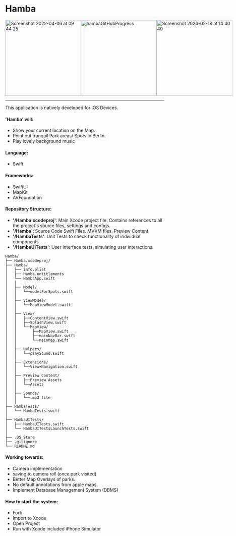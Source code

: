 # Hamba

<div style="display: flex;">
  <img width="240,5" alt="Screenshot 2022-04-06 at 09 44 25" src="https://user-images.githubusercontent.com/43207309/161922518-e9301690-4d47-4364-a4de-fd4aec1b1528.png">
  <img width="240,5" alt="hambaGitHubProgress" src="https://github.com/AustralianMint/Hamba/assets/43207309/50f54d4e-8900-4d23-b5b3-51d2e1de2bec">
  <img width="240,5" alt="Screenshot 2024-02-18 at 14 40 40" src="https://github.com/AustralianMint/Hamba/assets/43207309/6e48c2aa-265b-449f-8687-e3a4b901fb4d">
</div>

--- 


This application is natively developed for iOS Devices.

#### **'Hamba' will**:
- Show your current location on the Map.
- Point out tranquil Park areas/ Spots in Berlin.
- Play lovely background music

#### **Language**: 
- Swift

#### **Frameworks**: 
- SwiftUI 
- MapKit 
- AVFoundation

#### **Repository Structure**:

- **'/Hamba.xcodeproj'**: Main Xcode project file. Contains references to all the project's source files, settings and configs.
- **'/Hamba'**: Source Code Swift Files. MVVM files. Preview Content.
- **'/HambaTests'**: Unit Tests to check functionality of individual components
- **'/HambaUITests'**: User Interface tests, simulating user interactions.

```
Hamba/
├── Hamba.xcodeproj/  
├── Hamba/             
│   ├── info.plist
│   ├── Hamba.entitlements
│   └── HambaApp.swift
│   │
│   ├── Model/
│   │   └──modelForSpots.swift
│   │
│   ├── ViewModel/
│   │   └──MapViewModel.swift
│   │
│   ├── View/
│   │   ├──ContentView.swift
│   │   ├──SplashView.swift
│   │   └──MapView/
│   │       ├──MapView.swift
│   │       ├──mainNavBar.swift
│   │       └──mainMap.swift
│   │  
│   ├── Helpers/
│   │   └──playSound.swift
│   │
│   ├── Extensions/
│   │   └──View+Navigation.swift
│   │
│   ├── Preview Content/
│   │   ├──Preview Assets
│   │   └──Assets
│   │
│   ├── Sounds/
│   │   └──.mp3 file
│   │
├── HambaTests/
│   └── HambaTests.swift
│
├── HambaUITests/
│   ├── HambaUITests.swift
│   └── HambaUITestsLaunchTests.swift
│
├── .DS_Store
├── .gitignore
└── README.md

```

#### **Working towards**:
- Camera implementation
- saving to camera roll (once park visited)
- Better Map Overlays of parks.
- No default annotations from apple maps.
- Implement Database Management System (DBMS)

#### **How to start the system**: 

- Fork
- Import to Xcode
- Open Project
- Run with Xcode included iPhone Simulator
